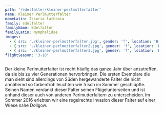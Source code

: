 ```yaml
---
path: '/edelfalter/kleiner-perlmutterfalter'
name: Kleiner Perlmutterfalter
nameLatin: Issoria lathonia
family: edelfalter
familyName: Edelfalter
familyLatin: Nymphalidae
images:
  - { src: './kleiner-perlmutterfalter.jpg', gender: 'f', location: 'Brandenburg, bei Dollgow', author: Georg, date: '2016-07-29' }
  - { src: './kleiner-perlmutterfalter2.jpg', gender: 'f', location: 'Brandenburg, Grünhof', author: Georg, date: '2016-07-30' }
  - { src: './kleiner-perlmutterfalter3.jpg', gender: 'f', location: 'Brandenburg, Heinrichsfelde', author: Georg, date: '2016-05-14' }
flightSeason: '3-10'
---
```


Der kleine Perlmutterfalter ist recht häufig das ganze Jahr über anzutreffen, da sie bis zu vier Generationen hervorbringen. Die ersten Exemplare die man sieht sind allerdings von Süden hergewanderte Falter die nicht annähernd so farbenfroh leuchten wie frisch im Sommer geschlüpfte. Seinen Namen verdankt dieser Falter seinen Flügelunterseiten und ist anhand dieser auch von anderen Perlmutterfaltern zu unterscheiden. Im Sommer 2016 erlebten wir eine regelrechte Invasion dieser Falter auf einer Wiese nahe Dollgow.
